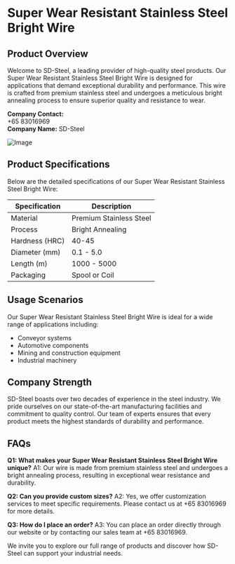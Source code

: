 # Super Wear Resistant Stainless Steel Bright Wire

## Product Overview
Welcome to SD-Steel, a leading provider of high-quality steel products. Our Super Wear Resistant Stainless Steel Bright Wire is designed for applications that demand exceptional durability and performance. This wire is crafted from premium stainless steel and undergoes a meticulous bright annealing process to ensure superior quality and resistance to wear.

**Company Contact:**  
+65 83016969  
**Company Name:** SD-Steel

![Image](https://github.com/user-attachments/assets/2567258e-e124-4816-932d-1809bd27ef0b)

## Product Specifications
Below are the detailed specifications of our Super Wear Resistant Stainless Steel Bright Wire:

| Specification | Description |
|---------------|-------------|
| Material      | Premium Stainless Steel |
| Process       | Bright Annealing |
| Hardness (HRC)| 40-45 |
| Diameter (mm) | 0.1 - 5.0 |
| Length (m)    | 1000 - 5000 |
| Packaging     | Spool or Coil |

## Usage Scenarios
Our Super Wear Resistant Stainless Steel Bright Wire is ideal for a wide range of applications including:
- Conveyor systems
- Automotive components
- Mining and construction equipment
- Industrial machinery

## Company Strength
SD-Steel boasts over two decades of experience in the steel industry. We pride ourselves on our state-of-the-art manufacturing facilities and commitment to quality control. Our team of experts ensures that every product meets the highest standards of durability and performance.

## FAQs
**Q1: What makes your Super Wear Resistant Stainless Steel Bright Wire unique?**
A1: Our wire is made from premium stainless steel and undergoes a bright annealing process, resulting in exceptional wear resistance and durability.

**Q2: Can you provide custom sizes?**
A2: Yes, we offer customization services to meet specific requirements. Please contact us at +65 83016969 for more details.

**Q3: How do I place an order?**
A3: You can place an order directly through our website or by contacting our sales team at +65 83016969.

We invite you to explore our full range of products and discover how SD-Steel can support your industrial needs.